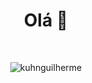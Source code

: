 <h1 align=center> Olá 👋 </h1> </br>

<p align="center"> <img 
    src="https://github-readme-stats.vercel.app/api/top-langs?username=kuhnguilherme&show_icons=true&locale=en&bg_color=282a36&text_color=ff79c6&layout=compact"
    alt="kuhnguilherme" 
    bg_color=50fa7b/> </p>
